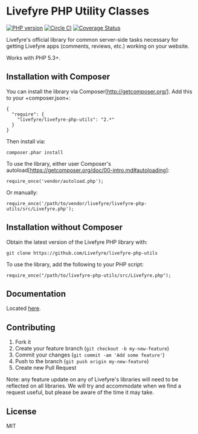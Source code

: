 # Livefyre PHP Utility Classes
[![PHP version](https://badge.fury.io/ph/Livefyre%2Flivefyre-php-utils.png)](http://badge.fury.io/ph/Livefyre%2Flivefyre-php-utils)
[![Circle CI](https://circleci.com/gh/Livefyre/livefyre-php-utils.png?style=badge)](https://circleci.com/gh/Livefyre/livefyre-php-utils)
[![Coverage Status](https://coveralls.io/repos/Livefyre/livefyre-php-utils/badge.png)](https://coveralls.io/r/Livefyre/livefyre-php-utils)

Livefyre's official library for common server-side tasks necessary for getting Livefyre apps (comments, reviews, etc.) working on your website.

Works with PHP 5.3+.

## Installation with Composer

You can install the library via Composer[http://getcomposer.org/]. Add this to your +composer.json+:

    {
      "require": {
        "livefyre/livefyre-php-utils": "2.*"
      }
    }

Then install via:

    composer.phar install

To use the library, either user Composer's autoload[https://getcomposer.org/doc/00-intro.md#autoloading]:

    require_once('vendor/autoload.php');

Or manually:

    require_once('/path/to/vendor/livefyre/livefyre-php-utils/src/Livefyre.php');

## Installation without Composer

Obtain the latest version of the Livefyre PHP library with:

	git clone https://github.com/Livefyre/livefyre-php-utils

To use the library, add the following to your PHP script:

	require_once("/path/to/livefyre-php-utils/src/Livefyre.php");

## Documentation

Located [here](http://answers.livefyre.com/developers/libraries).

## Contributing

1. Fork it
2. Create your feature branch (`git checkout -b my-new-feature`)
3. Commit your changes (`git commit -am 'Add some feature'`)
4. Push to the branch (`git push origin my-new-feature`)
5. Create new Pull Request

Note: any feature update on any of Livefyre's libraries will need to be reflected on all libraries. We will try and accommodate when we find a request useful, but please be aware of the time it may take.

## License

MIT
